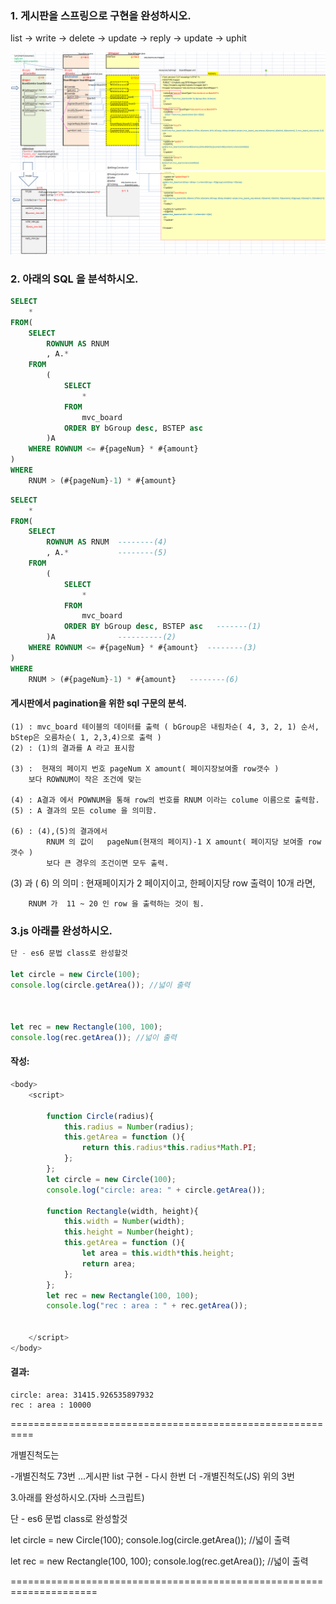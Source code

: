 ### 1. 게시판을 스프링으로 구현을 완성하시오.

list -> write -> delete -> update -> reply -> update -> uphit

![그림](3.PNG)
![그림](5.PNG)

### 2. 아래의 SQL 을 분석하시오.
```sql
SELECT 
	*
FROM(
	SELECT 
		ROWNUM AS RNUM
		, A.* 
	FROM
		(
			SELECT
				*
			FROM
				mvc_board 
			ORDER BY bGroup desc, BSTEP asc   
		)A 
	WHERE ROWNUM <= #{pageNum} * #{amount}
) 
WHERE 
	RNUM > (#{pageNum}-1) * #{amount}
```
```sql
SELECT 
	*
FROM(
	SELECT 
		ROWNUM AS RNUM	--------(4)
		, A.* 			--------(5)
	FROM
		(
			SELECT
				*
			FROM
				mvc_board 
			ORDER BY bGroup desc, BSTEP asc   -------(1)
		)A 				----------(2)
	WHERE ROWNUM <= #{pageNum} * #{amount}	--------(3)
) 
WHERE 
	RNUM > (#{pageNum}-1) * #{amount}	--------(6)
```
#### 게시판에서 pagination을 위한 sql 구문의 분석.
```
(1) : mvc_board 테이블의 데이터를 출력 ( bGroup은 내림차순( 4, 3, 2, 1) 순서, bStep은 오름차순( 1, 2,3,4)으로 출력 )
(2) : (1)의 결과를 A 라고 표시함

(3) :  현재의 페이지 번호 pageNum X amount( 페이지장보여줄 row갯수 )
	보다 ROWNUM이 작은 조건에 맞는

(4) : A결과 에서 POWNUM을 통해 row의 번호를 RNUM 이라는 colume 이름으로 출력함.
(5) : A 결과의 모든 colume 을 의미함.

(6) : (4),(5)의 결과에서 
		RNUM 의 값이   pageNum(현재의 페이지)-1 X amount( 페이지당 보여줄 row갯수 )
		보다 큰 경우의 조건이면 모두 출력.
```
 (3) 과 ( 6) 의 의미 : 
		현재페이지가 2 페이지이고,
		한페이지당 row 출력이 10개 라면,
		
		RNUM 가  11 ~ 20 인 row 을 출력하는 것이 됨.



### 3.js 아래를 완성하시오.
```js
단 - es6 문법 class로 완성할것

let circle = new Circle(100);
console.log(circle.getArea()); //넓이 출력 



let rec = new Rectangle(100, 100);
console.log(rec.getArea()); //넓이 출력 
```
#### 작성:
```js
<body>
    <script>

        function Circle(radius){
            this.radius = Number(radius);
            this.getArea = function (){
                return this.radius*this.radius*Math.PI;
            };
        };
        let circle = new Circle(100);
        console.log("circle: area: " + circle.getArea());

        function Rectangle(width, height){
            this.width = Number(width);
            this.height = Number(height);
            this.getArea = function (){
                let area = this.width*this.height;
                return area;
            };
        };
        let rec = new Rectangle(100, 100);
        console.log("rec : area : " + rec.getArea());
        
        
    </script>
</body>
```
#### 결과:
```
circle: area: 31415.926535897932
rec : area : 10000
```



==========================================================

 개별진척도는

-개별진척도 73번  ...게시판 list 구현 - 다시 한번 더 
-개별진척도(JS) 위의 3번

3.아래를 완성하시오.(자바 스크립트)

단 - es6 문법 class로 완성할것

let circle = new Circle(100);
console.log(circle.getArea()); //넓이 출력 



let rec = new Rectangle(100, 100);
console.log(rec.getArea()); //넓이 출력 





=====================================================================



